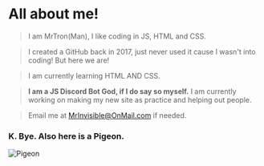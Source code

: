 # All about me!
> I am MrTron(Man), I like coding in JS, HTML and CSS.

> I created a GitHub back in 2017, just never used it cause I wasn't into coding! But here we are!

> I am currently learning HTML AND CSS.

> **I am a JS Discord Bot God, if I do say so myself.**
I am currently working on making my new site as practice and helping out people.

>Email me at MrInvisible@OnMail.com if needed.

### K. Bye. Also here is a Pigeon.
![Pigeon](https://i2.wp.com/sitn.hms.harvard.edu/wp-content/uploads/2015/12/15621817783_18bc76922e_z.jpg)


